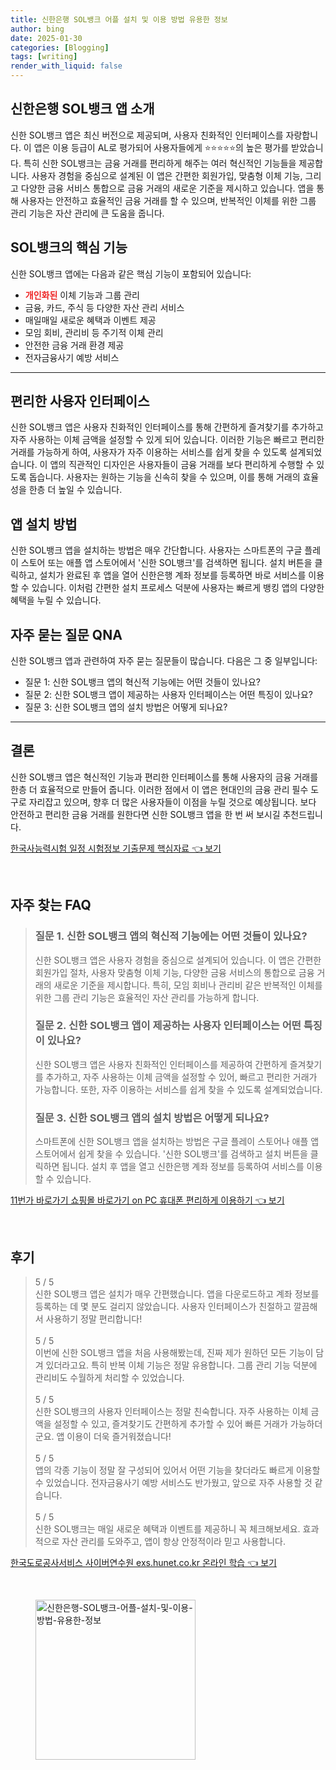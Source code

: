 ```yaml
---
title: 신한은행 SOL뱅크 어플 설치 및 이용 방법 유용한 정보
author: bing
date: 2025-01-30
categories: [Blogging]
tags: [writing]
render_with_liquid: false
---
```



<h2 id='신한은행_SOL뱅크_앱_소개'>신한은행 SOL뱅크 앱 소개</h2>

<p>신한 SOL뱅크 앱은 최신 버전으로 제공되며, 사용자 친화적인 인터페이스를 자랑합니다. 이 앱은 이용 등급이 AL로 평가되어 사용자들에게 ⭐⭐⭐⭐⭐의 높은 평가를 받았습니다. 특히 신한 SOL뱅크는 금융 거래를 편리하게 해주는 여러 혁신적인 기능들을 제공합니다. 사용자 경험을 중심으로 설계된 이 앱은 간편한 회원가입, 맞춤형 이체 기능, 그리고 다양한 금융 서비스 통합으로 금융 거래의 새로운 기준을 제시하고 있습니다. 앱을 통해 사용자는 안전하고 효율적인 금융 거래를 할 수 있으며, 반복적인 이체를 위한 그룹 관리 기능은 자산 관리에 큰 도움을 줍니다.</p>

<h2 id='솔뱅크의_핵심_기능'>SOL뱅크의 핵심 기능</h2>

<p>신한 SOL뱅크 앱에는 다음과 같은 핵심 기능이 포함되어 있습니다:</p>

<ul>
    <li><b><span style="color: #ee2323;">개인화된</span></b> 이체 기능과 그룹 관리</li>
    <li>금융, 카드, 주식 등 다양한 자산 관리 서비스</li>
    <li>매일매일 새로운 혜택과 이벤트 제공</li>
    <li>모임 회비, 관리비 등 주기적 이체 관리</li>
    <li>안전한 금융 거래 환경 제공</li>
    <li>전자금융사기 예방 서비스</li>
</ul>

<hr />

<h2 id='편리한_사용자_인터페이스'>편리한 사용자 인터페이스</h2>

<p>신한 SOL뱅크 앱은 사용자 친화적인 인터페이스를 통해 간편하게 즐겨찾기를 추가하고 자주 사용하는 이체 금액을 설정할 수 있게 되어 있습니다. 이러한 기능은 빠르고 편리한 거래를 가능하게 하여, 사용자가 자주 이용하는 서비스를 쉽게 찾을 수 있도록 설계되었습니다. 이 앱의 직관적인 디자인은 사용자들이 금융 거래를 보다 편리하게 수행할 수 있도록 돕습니다. 사용자는 원하는 기능을 신속히 찾을 수 있으며, 이를 통해 거래의 효율성을 한층 더 높일 수 있습니다.</p>

<h2 id='앱_설치_방법'>앱 설치 방법</h2>

<p>신한 SOL뱅크 앱을 설치하는 방법은 매우 간단합니다. 사용자는 스마트폰의 구글 플레이 스토어 또는 애플 앱 스토어에서 '신한 SOL뱅크'를 검색하면 됩니다. 설치 버튼을 클릭하고, 설치가 완료된 후 앱을 열어 신한은행 계좌 정보를 등록하면 바로 서비스를 이용할 수 있습니다. 이처럼 간편한 설치 프로세스 덕분에 사용자는 빠르게 뱅킹 앱의 다양한 혜택을 누릴 수 있습니다.</p>

<h2 id='자주_묻는_질문_QNA'>자주 묻는 질문 QNA</h2>

<p>신한 SOL뱅크 앱과 관련하여 자주 묻는 질문들이 많습니다. 다음은 그 중 일부입니다:</p>

<ul>
    <li>질문 1: 신한 SOL뱅크 앱의 혁신적 기능에는 어떤 것들이 있나요?</li>
    <li>질문 2: 신한 SOL뱅크 앱이 제공하는 사용자 인터페이스는 어떤 특징이 있나요?</li>
    <li>질문 3: 신한 SOL뱅크 앱의 설치 방법은 어떻게 되나요?</li>
</ul>

<hr />

<h2 id='결론'>결론</h2>

<p>신한 SOL뱅크 앱은 혁신적인 기능과 편리한 인터페이스를 통해 사용자의 금융 거래를 한층 더 효율적으로 만들어 줍니다. 이러한 점에서 이 앱은 현대인의 금융 관리 필수 도구로 자리잡고 있으며, 향후 더 많은 사용자들이 이점을 누릴 것으로 예상됩니다. 보다 안전하고 편리한 금융 거래를 원한다면 신한 SOL뱅크 앱을 한 번 써 보시길 추천드립니다.</p>


<p><a class="click-button" title="한국사능력시험 일정 시험정보 기출문제 핵심자료" href="https://yellowplanner.github.io/posts/%ED%95%9C%EA%B5%AD%EC%82%AC%EB%8A%A5%EB%A0%A5%EC%8B%9C%ED%97%98-%EC%9D%BC%EC%A0%95-%EC%8B%9C%ED%97%98%EC%A0%95%EB%B3%B4-%EA%B8%B0%EC%B6%9C%EB%AC%B8%EC%A0%9C-%ED%95%B5%EC%8B%AC%EC%9E%90%EB%A3%8C/" rel="dofollow">한국사능력시험 일정 시험정보 기출문제 핵심자료 👈 보기</a></p><br>
<h2 id='자주_찾는_FAQ'>자주 찾는 FAQ</h2>
<div itemscope="" itemtype="https://schema.org/FAQPage"> 
<blockquote> 
<div itemscope="" itemprop="mainEntity" itemtype="https://schema.org/Question"> 
<h3 itemprop="name">질문 1. 신한 SOL뱅크 앱의 혁신적 기능에는 어떤 것들이 있나요?</h3> 
<div itemscope="" itemprop="acceptedAnswer" itemtype="https://schema.org/Answer"> 
<span itemprop="text"> 
<p>신한 SOL뱅크 앱은 사용자 경험을 중심으로 설계되어 있습니다. 이 앱은 간편한 회원가입 절차, 사용자 맞춤형 이체 기능, 다양한 금융 서비스의 통합으로 금융 거래의 새로운 기준을 제시합니다. 특히, 모임 회비나 관리비 같은 반복적인 이체를 위한 그룹 관리 기능은 효율적인 자산 관리를 가능하게 합니다.</p> 
</span> 
</div> 
</div> 

<div itemscope="" itemprop="mainEntity" itemtype="https://schema.org/Question"> 
<h3 itemprop="name">질문 2. 신한 SOL뱅크 앱이 제공하는 사용자 인터페이스는 어떤 특징이 있나요?</h3> 
<div itemscope="" itemprop="acceptedAnswer" itemtype="https://schema.org/Answer"> 
<span itemprop="text"> 
<p>신한 SOL뱅크 앱은 사용자 친화적인 인터페이스를 제공하여 간편하게 즐겨찾기를 추가하고, 자주 사용하는 이체 금액을 설정할 수 있어, 빠르고 편리한 거래가 가능합니다. 또한, 자주 이용하는 서비스를 쉽게 찾을 수 있도록 설계되었습니다.</p> 
</span> 
</div> 
</div> 

<div itemscope="" itemprop="mainEntity" itemtype="https://schema.org/Question"> 
<h3 itemprop="name">질문 3. 신한 SOL뱅크 앱의 설치 방법은 어떻게 되나요?</h3> 
<div itemscope="" itemprop="acceptedAnswer" itemtype="https://schema.org/Answer"> 
<span itemprop="text"> 
<p>스마트폰에 신한 SOL뱅크 앱을 설치하는 방법은 구글 플레이 스토어나 애플 앱 스토어에서 쉽게 찾을 수 있습니다. '신한 SOL뱅크'를 검색하고 설치 버튼을 클릭하면 됩니다. 설치 후 앱을 열고 신한은행 계좌 정보를 등록하여 서비스를 이용할 수 있습니다.</p> 
</span> 
</div> 
</div> 

</blockquote> 
</div>
<p><a class="click-button" title="11번가 바로가기 쇼핑몰 바로가기 on PC 휴대폰 편리하게 이용하기" href="https://yellowplanner.github.io/posts/11%EB%B2%88%EA%B0%80-%EB%B0%94%EB%A1%9C%EA%B0%80%EA%B8%B0-%EC%87%BC%ED%95%91%EB%AA%B0-%EB%B0%94%EB%A1%9C%EA%B0%80%EA%B8%B0-on-PC-%ED%9C%B4%EB%8C%80%ED%8F%B0-%ED%8E%B8%EB%A6%AC%ED%95%98%EA%B2%8C-%EC%9D%B4%EC%9A%A9%ED%95%98%EA%B8%B0/" rel="dofollow">11번가 바로가기 쇼핑몰 바로가기 on PC 휴대폰 편리하게 이용하기 👈 보기</a></p><br>
<h2 id='후기'>후기</h2>
<div itemscope itemtype="https://schema.org/Product">
  <blockquote>
  <div itemprop="review" itemscope itemtype="https://schema.org/Review">
      <div itemprop="reviewRating" itemscope itemtype="https://schema.org/Rating"> <span itemprop="ratingValue">5</span> / <span itemprop="bestRating">5</span> </div>
      <span itemprop="reviewBody">신한 SOL뱅크 앱은 설치가 매우 간편했습니다. 앱을 다운로드하고 계좌 정보를 등록하는 데 몇 분도 걸리지 않았습니다. 사용자 인터페이스가 친절하고 깔끔해서 사용하기 정말 편리합니다!</span>
  </div>
  <br>
  <div itemprop="review" itemscope itemtype="https://schema.org/Review">
      <div itemprop="reviewRating" itemscope itemtype="https://schema.org/Rating"> <span itemprop="ratingValue">5</span> / <span itemprop="bestRating">5</span> </div>
      <span itemprop="reviewBody">이번에 신한 SOL뱅크 앱을 처음 사용해봤는데, 진짜 제가 원하던 모든 기능이 담겨 있더라고요. 특히 반복 이체 기능은 정말 유용합니다. 그룹 관리 기능 덕분에 관리비도 수월하게 처리할 수 있었습니다.</span>
  </div>
  <br>
  <div itemprop="review" itemscope itemtype="https://schema.org/Review">
      <div itemprop="reviewRating" itemscope itemtype="https://schema.org/Rating"> <span itemprop="ratingValue">5</span> / <span itemprop="bestRating">5</span> </div>
      <span itemprop="reviewBody">신한 SOL뱅크의 사용자 인터페이스는 정말 친숙합니다. 자주 사용하는 이체 금액을 설정할 수 있고, 즐겨찾기도 간편하게 추가할 수 있어 빠른 거래가 가능하더군요. 앱 이용이 더욱 즐거워졌습니다!</span>
  </div>
  <br>
  <div itemprop="review" itemscope itemtype="https://schema.org/Review">
      <div itemprop="reviewRating" itemscope itemtype="https://schema.org/Rating"> <span itemprop="ratingValue">5</span> / <span itemprop="bestRating">5</span> </div>
      <span itemprop="reviewBody">앱의 각종 기능이 정말 잘 구성되어 있어서 어떤 기능을 찾더라도 빠르게 이용할 수 있었습니다. 전자금융사기 예방 서비스도 반가웠고, 앞으로 자주 사용할 것 같습니다.</span>
  </div>
  <br>
  <div itemprop="review" itemscope itemtype="https://schema.org/Review">
      <div itemprop="reviewRating" itemscope itemtype="https://schema.org/Rating"> <span itemprop="ratingValue">5</span> / <span itemprop="bestRating">5</span> </div>
      <span itemprop="reviewBody">신한 SOL뱅크는 매일 새로운 혜택과 이벤트를 제공하니 꼭 체크해보세요. 효과적으로 자산 관리를 도와주고, 앱이 항상 안정적이라 믿고 사용합니다.</span>
  </div>
  </blockquote>
</div>
<p><a class="click-button" title="한국도로공사서비스 사이버연수원 exs.hunet.co.kr 온라인 학습" href="https://yellowplanner.github.io/posts/%ED%95%9C%EA%B5%AD%EB%8F%84%EB%A1%9C%EA%B3%B5%EC%82%AC%EC%84%9C%EB%B9%84%EC%8A%A4-%EC%82%AC%EC%9D%B4%EB%B2%84%EC%97%B0%EC%88%98%EC%9B%90-exs.hunet.co.kr-%EC%98%A8%EB%9D%BC%EC%9D%B8-%ED%95%99%EC%8A%B5/" rel="dofollow">한국도로공사서비스 사이버연수원 exs.hunet.co.kr 온라인 학습 👈 보기</a></p><br>
<figure class="image"><img src="https://yellowplanner.github.io/assets/img/thumbnail/신한은행-SOL뱅크-어플-설치-및-이용-방법-유용한-정보.webp" alt="신한은행-SOL뱅크-어플-설치-및-이용-방법-유용한-정보" width="256" height="256"></figure>